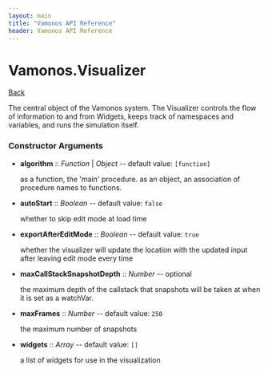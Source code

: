 ```yaml
---
layout: main
title: "Vamonos API Reference"
header: Vamonos API Reference
---
```



Vamonos.Visualizer
==================

[Back](index.html)

The central object of the Vamonos system. The Visualizer controls
the flow of information to and from Widgets, keeps track of
namespaces and variables, and runs the simulation itself.


### Constructor Arguments

 * **algorithm** :: *Function* | *Object* -- default value: `[function]`

    as a function, the 'main' procedure. as an object, an association of procedure names to functions.



 * **autoStart** :: *Boolean* -- default value: `false`

    whether to skip edit mode at load time



 * **exportAfterEditMode** :: *Boolean* -- default value: `true`

    whether the visualizer will update the location with the updated input after leaving edit mode every time



 * **maxCallStackSnapshotDepth** :: *Number* -- optional

    the maximum depth of the callstack that snapshots will be taken at when it is set as a watchVar.



 * **maxFrames** :: *Number* -- default value: `250`

    the maximum number of snapshots



 * **widgets** :: *Array* -- default value: `[]`

    a list of widgets for use in the visualization



